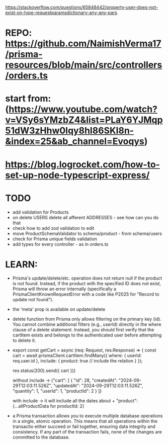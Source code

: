 https://stackoverflow.com/questions/65848442/property-user-does-not-exist-on-type-requestparamsdictionary-any-any-pars

# REPO: https://github.com/NaimishVerma17/prisma-resources/blob/main/src/controllers/orders.ts

# start from: (https://www.youtube.com/watch?v=VSy6sYMzbZ4&list=PLaY6YJMqp51dW3zHhw0Iqy8hI86SKI8n-&index=25&ab_channel=Evoqys)

# https://blog.logrocket.com/how-to-set-up-node-typescript-express/

# TODO
- add validation for Products
- on delete USERS delete all afferent ADDRESSES - see how can you do that
- check how to add zod validation to edit 
- move ProductSchemaValidator to schema/product - from schema/users
- check for Prisma unique fields validation
- add types for every controller - as in orders.ts

# LEARN:
- Prisma's update/delete/etc. operation does not return null if the product is not found. Instead, if the product with the specified ID does not exist, Prisma will throw an error internally (specifically a PrismaClientKnownRequestError with a code like P2025 for "Record to update not found").

- the 'meta' prop is available on update/delete

- delete function from Prisma only allows filtering on the primary key (id). You cannot combine additional filters (e.g., userId) directly in the where clause of a delete statement. Instead, you should first verify that the cartItem exists and belongs to the authenticated user before attempting to delete it.

- export const getCart = async (req: Request, res:Response) => {
    const cart = await prismaClient.cartItem.findMany({
        where: {
            userId: req.user.id
        },
        include: {
            product: true // include the relation
        }
    });

    res.status(200).send({ cart })}

    without include -> 
        {"cart": [
            {
                "id": 28,
                "createdAt": "2024-09-29T12:03:11.526Z",
                "updatedAt": "2024-09-29T12:03:11.526Z",
                "quantity": 1,
                "userId": 1,
                "productId": 2
            }
        ]}

    with include -> it will include all the dates about + "product": {...allProductData for productId: 2}


- a Prisma transaction allows you to execute multiple database operations in a single, atomic operation. This means that all operations within the transactio either succeed or fail together, ensuring data integrity and consistency. If any part of the transaction fails, none of the changes are committed to the database.

